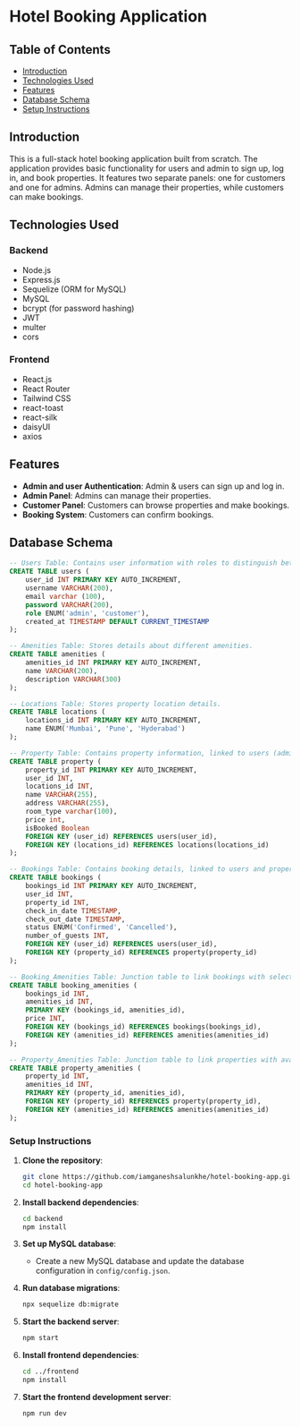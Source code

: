 # Hotel Booking Application

## Table of Contents
- [Introduction](#introduction)
- [Technologies Used](#technologies-used)
- [Features](#features)
- [Database Schema](#database-schema)
- [Setup Instructions](#setup-instructions)

  
## Introduction
This is a full-stack hotel booking application built from scratch. The application provides basic functionality for users and admin to sign up, log in, and book properties. It features two separate panels: one for customers and one for admins. Admins can manage their properties, while customers can make bookings.

## Technologies Used
### Backend
- Node.js
- Express.js
- Sequelize (ORM for MySQL)
- MySQL
- bcrypt (for password hashing)
- JWT
- multer
- cors

### Frontend
- React.js
- React Router
- Tailwind CSS
- react-toast
- react-silk
- daisyUI
- axios


## Features
- **Admin and user Authentication**: Admin & users can sign up and log in.
- **Admin Panel**: Admins can manage their properties.
- **Customer Panel**: Customers can browse properties and make bookings.
- **Booking System**: Customers can confirm bookings.




## Database Schema
```sql
-- Users Table: Contains user information with roles to distinguish between admin (property owner) and customer.
CREATE TABLE users (
    user_id INT PRIMARY KEY AUTO_INCREMENT,
    username VARCHAR(200),
    email varchar (100),
    password VARCHAR(200),
    role ENUM('admin', 'customer'),
    created_at TIMESTAMP DEFAULT CURRENT_TIMESTAMP
);

-- Amenities Table: Stores details about different amenities.
CREATE TABLE amenities (
    amenities_id INT PRIMARY KEY AUTO_INCREMENT,
    name VARCHAR(200),
    description VARCHAR(300)
);

-- Locations Table: Stores property location details.
CREATE TABLE locations (
    locations_id INT PRIMARY KEY AUTO_INCREMENT,
    name ENUM('Mumbai', 'Pune', 'Hyderabad')
);

-- Property Table: Contains property information, linked to users (admins) and locations.
CREATE TABLE property (
    property_id INT PRIMARY KEY AUTO_INCREMENT,
    user_id INT,
    locations_id INT,
    name VARCHAR(255),
    address VARCHAR(255),
    room_type varchar(100),
    price int,
    isBooked Boolean 
    FOREIGN KEY (user_id) REFERENCES users(user_id),
    FOREIGN KEY (locations_id) REFERENCES locations(locations_id)
);

-- Bookings Table: Contains booking details, linked to users and properties.
CREATE TABLE bookings (
    bookings_id INT PRIMARY KEY AUTO_INCREMENT,
    user_id INT,
    property_id INT,
    check_in_date TIMESTAMP,
    check_out_date TIMESTAMP,
    status ENUM('Confirmed', 'Cancelled'),
    number_of_guests INT,
    FOREIGN KEY (user_id) REFERENCES users(user_id),
    FOREIGN KEY (property_id) REFERENCES property(property_id)
);

-- Booking_Amenities Table: Junction table to link bookings with selected amenities.
CREATE TABLE booking_amenities (
    bookings_id INT, 
    amenities_id INT,
    PRIMARY KEY (bookings_id, amenities_id),
    price INT,
    FOREIGN KEY (bookings_id) REFERENCES bookings(bookings_id),
    FOREIGN KEY (amenities_id) REFERENCES amenities(amenities_id)
);

-- Property_Amenities Table: Junction table to link properties with available amenities.
CREATE TABLE property_amenities (
    property_id INT, 
    amenities_id INT,
    PRIMARY KEY (property_id, amenities_id),
    FOREIGN KEY (property_id) REFERENCES property(property_id),
    FOREIGN KEY (amenities_id) REFERENCES amenities(amenities_id)
);

```




###  Setup Instructions

1. **Clone the repository**:
    ```sh
    git clone https://github.com/iamganeshsalunkhe/hotel-booking-app.git
    cd hotel-booking-app
    ```

2. **Install backend dependencies**:
    ```sh
    cd backend
    npm install
    ```

3. **Set up MySQL database**:
    - Create a new MySQL database and update the database configuration in `config/config.json`.

4. **Run database migrations**:
    ```sh
    npx sequelize db:migrate
    ```

5. **Start the backend server**:
    ```sh
    npm start
    ```

6. **Install frontend dependencies**:
    ```sh
    cd ../frontend
    npm install
    ```

7. **Start the frontend development server**:
    ```sh
    npm run dev
    ```

